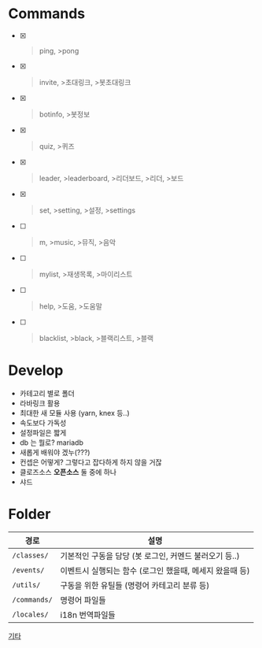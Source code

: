 # Commands
- [x] >ping, >pong
- [x] >invite, >초대링크, >봇초대링크
- [x] >botinfo, >봇정보
- [x] >quiz, >퀴즈
- [x] >leader, >leaderboard, >리더보드, >리더, >보드
- [x] >set, >setting, >설정, >settings 
- [ ] >m, >music, >뮤직, >음악
- [ ] >mylist, >재생목록, >마이리스트
- [ ] >help, >도움, >도움말
- [ ] >blacklist, >black, >블랙리스트, >블랙

# Develop
- 카테고리 별로 폴더 
- 라바링크 활용
- 최대한 새 모듈 사용 (yarn, knex 등..)
- 속도보다 가독성
- 설정파일은 짧게
- db 는 뭘로? mariadb
- 새롭게 배워야 겠누(???)
- 컨셉은 어떻게? 그렇다고 잡다하게 하지 않을 거잖
- 클로즈소스 **오픈소스** 둘 중에 하나
- 샤드

# Folder
| 경로 | 설명  |
| ---- | ----- |
| `/classes/`  | 기본적인 구동을 담당 (봇 로그인, 커멘드 불러오기 등..) |
| `/events/`   | 이벤트시 실행되는 함수 (로그인 했을때, 메세지 왔을때 등)  |
| `/utils/`    | 구동을 위한 유틸들 (명령어 카테고리 분류 등) |
| `/commands/` | 명령어 파일들 |
| `/locales/`  | i18n 번역파일들 |


[기타](https://github.com/seoaapp/SeoaBot/issues/68)

